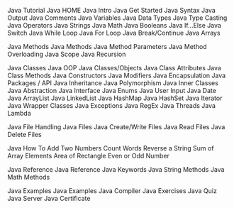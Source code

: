 Java Tutorial
Java HOME
Java Intro
Java Get Started
Java Syntax
Java Output
Java Comments
Java Variables
Java Data Types
Java Type Casting
Java Operators
Java Strings
Java Math
Java Booleans
Java If...Else
Java Switch
Java While Loop
Java For Loop
Java Break/Continue
Java Arrays

Java Methods
Java Methods
Java Method Parameters
Java Method Overloading
Java Scope
Java Recursion

Java Classes
Java OOP
Java Classes/Objects
Java Class Attributes
Java Class Methods
Java Constructors
Java Modifiers
Java Encapsulation
Java Packages / API
Java Inheritance
Java Polymorphism
Java Inner Classes
Java Abstraction
Java Interface
Java Enums
Java User Input
Java Date
Java ArrayList
Java LinkedList
Java HashMap
Java HashSet
Java Iterator
Java Wrapper Classes
Java Exceptions
Java RegEx
Java Threads
Java Lambda

Java File Handling
Java Files
Java Create/Write Files
Java Read Files
Java Delete Files

Java How To
Add Two Numbers
Count Words
Reverse a String
Sum of Array Elements
Area of Rectangle
Even or Odd Number

Java Reference
Java Reference
Java Keywords
Java String Methods
Java Math Methods

Java Examples
Java Examples
Java Compiler
Java Exercises
Java Quiz
Java Server
Java Certificate